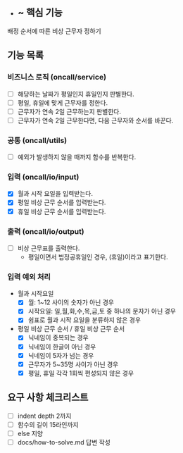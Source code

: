 - ## ~ 핵심 기능
배정 순서에 따른 비상 근무자 정하기

## 기능 목록
### 비즈니스 로직 (oncall/service)
- [ ] 해당하는 날짜가 평일인지 휴일인지 판별한다.
- [ ] 평일, 휴일에 맞게 근무자를 정한다.
- [ ] 근무자가 연속 2일 근무하는지 판별한다.
- [ ] 근무자가 연속 2일 근무한다면, 다음 근무자와 순서를 바꾼다.

### 공통 (oncall/utils)
- [ ] 예외가 발생하지 않을 때까지 함수를 반복한다.

### 입력 (oncall/io/input)
- [x] 월과 시작 요일을 입력받는다.
- [x] 평일 비상 근무 순서를 입력받는다.
- [x] 휴일 비상 근무 순서를 입력받는다.

### 출력 (oncall/io/output)
- [ ] 비상 근무표를 출력한다.
  - 평일이면서 법정공휴일인 경우, (휴일)이라고 표기한다.

### 입력 예외 처리
- 월과 시작요일
  - [x] 월: 1~12 사이의 숫자가 아닌 경우 
  - [x] 시작요일: 일,월,화,수,목,금,토 중 하나의 문자가 아닌 경우
  - [x] 쉼표로 월과 시작 요일을 분류하지 않은 경우
- 평일 비상 근무 순서 / 휴일 비상 근무 순서
  - [x] 닉네임이 중복되는 경우
  - [x] 닉네임이 한글이 아닌 경우
  - [x] 닉네임이 5자가 넘는 경우
  - [x] 근무자가 5~35명 사이가 아닌 경우
  - [x] 평일, 휴일 각각 1회씩 편성되지 않은 경우

## 요구 사항 체크리스트
- [ ] indent depth 2까지
- [ ] 함수의 길이 15라인까지
- [ ] else 지양
- [ ] docs/how-to-solve.md 답변 작성